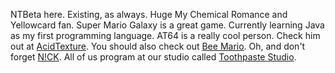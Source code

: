 NTBeta here. Existing, as always. Huge My Chemical Romance and Yellowcard fan. Super Mario Galaxy is a great game. Currently learning Java as my first programming language. AT64 is a really cool person. Check him out at [AcidTexture](https://github.com/acidtexturecode).
You should also check out [Bee Mario](https://github.com/BeeMario). Oh, and don't forget [N!CK](https://github.com/NickPlays64). All of us program at our studio called [Toothpaste Studio](https://github.com/ToothpasteStudio). 
